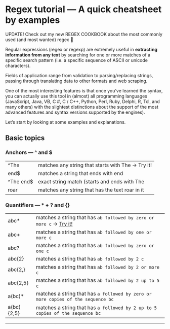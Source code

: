# Regex tutorial — A quick cheatsheet by examples

UPDATE! Check out my new REGEX COOKBOOK about the most commonly used (and most wanted) regex 🎉

Regular expressions (regex or regexp) are extremely useful in **extracting information from any text** by searching for one or more matches of a specific search pattern (i.e. a specific sequence of ASCII or unicode characters).

Fields of application range from validation to parsing/replacing strings, passing through translating data to other formats and web scraping.

One of the most interesting features is that once you’ve learned the syntax, you can actually use this tool in (almost) all programming languages ​​(JavaScript, Java, VB, C #, C / C++, Python, Perl, Ruby, Delphi, R, Tcl, and many others) with the slightest distinctions about the support of the most advanced features and syntax versions supported by the engines).

Let’s start by looking at some examples and explanations.

## Basic topics

### Anchors — ^ and $

|||
|---|---|
|^The|matches any string that starts with The -> Try it!
|end$ | matches a string that ends with end
|^The end$ | exact string match (starts and ends with The |end)
|roar|matches any string that has the text roar in it


### Quantifiers — * + ? and {}

|||
|---|---|
|abc* | matches a string that has `ab followed by zero or more c` -> [Try it!][01]
|abc+ | matches a string that has `ab followed by one or more c`
|abc? | matches a string that has `ab followed by zero or one c`
|abc{2} | matches a string that has `ab followed by 2 c`
|abc{2,} | matches a string that has `ab followed by 2 or more c`
|abc{2,5} | matches a string that has `ab followed by 2 up to 5 c`
|a(bc)* | matches a string that has `a followed by zero or more copies of the sequence bc`
|a(bc){2,5} | matches a string that has `a followed by 2 up to 5 copies of the sequence bc`


----
[source]: https://medium.com/factory-mind/regex-tutorial-a-simple-cheatsheet-by-examples-649dc1c3f285
[01]: https://regex101.com/r/cO8lqs/1